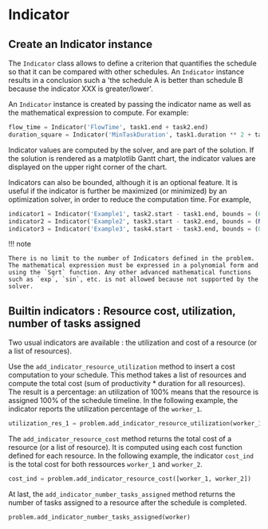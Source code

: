 # Indicator

## Create an Indicator instance

The `Indicator` class allows to define a criterion that quantifies the schedule so that it can be compared with other schedules. An `Indicator` instance results in a conclusion such a 'the schedule A is better than schedule B because the indicator XXX is greater/lower'.

An `Indicator` instance is created by passing the indicator name as well as the mathematical expression to compute. For example:

``` py
flow_time = Indicator('FlowTime', task1.end + task2.end)
duration_square = Indicator('MinTaskDuration', task1.duration ** 2 + task2.duration ** 2)
```

Indicator values are computed by the solver, and are part of the solution. If the solution is rendered as a matplotlib Gantt chart, the indicator values are displayed on the upper right corner of the chart.

Indicators can also be bounded, although it is an optional feature. It is useful if the indicator is further be maximized (or minimized) by an optimization solver, in order to reduce the computation time. For example,

``` py
indicator1 = Indicator('Example1', task2.start - task1.end, bounds = (0,100)) # If lower and upper bounded
indicator2 = Indicator('Example2', task3.start - task2.end, bounds = (None,100)) # If only upper bounded
indicator3 = Indicator('Example3', task4.start - task3.end, bounds = (0,None)) # If only lower bounded
```

!!! note

    There is no limit to the number of Indicators defined in the problem. The mathematical expression must be expressed in a polynomial form and using the `Sqrt` function. Any other advanced mathematical functions such as `exp`, `sin`, etc. is not allowed because not supported by the solver.

## Builtin indicators : Resource cost, utilization, number of tasks assigned

Two usual indicators are available : the utilization and cost of a resource (or a list of resources).

Use the `add_indicator_resource_utilization` method to insert a cost computation to your schedule. This method takes a list of resources and compute the total cost (sum of productivity * duration for all resources). The result is a percentage: an utilization of 100% means that the resource is assigned 100% of the schedule timeline. In the following example, the indicator reports the utilization percentage of the `worker_1`.

``` py
utilization_res_1 = problem.add_indicator_resource_utilization(worker_1)
```

The `add_indicator_resource_cost` method returns the total cost of a resource (or a list of resource). It is computed using each cost function defined for each resource. In the following example, the indicator `cost_ind` is the total cost for both ressources `worker_1` and `worker_2`.

``` py
cost_ind = problem.add_indicator_resource_cost([worker_1, worker_2])
```

At last, the `add_indicator_number_tasks_assigned` method returns the number of tasks assigned to a resource after the schedule is completed.

``` py
problem.add_indicator_number_tasks_assigned(worker)
```
